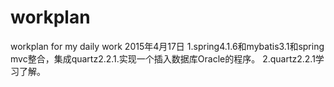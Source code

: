 # workplan
workplan for my daily work
2015年4月17日
1.spring4.1.6和mybatis3.1和spring mvc整合，集成quartz2.2.1.实现一个插入数据库Oracle的程序。
2.quartz2.2.1学习了解。
